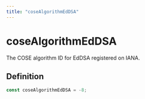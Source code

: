 ```yaml
---
title: "coseAlgorithmEdDSA"
---
```


# coseAlgorithmEdDSA

The COSE algorithm ID for EdDSA registered on IANA.

## Definition

```ts
const coseAlgorithmEdDSA = -8;
```
